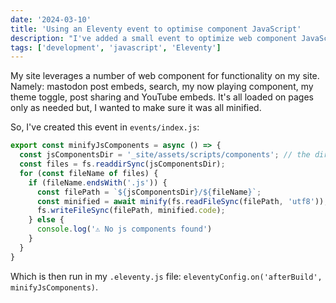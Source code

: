 ```yaml
---
date: '2024-03-10'
title: 'Using an Eleventy event to optimise component JavaScript'
description: "I've added a small event to optimize web component JavaScript when my site builds."
tags: ['development', 'javascript', 'Eleventy']
---
```

My site leverages a number of web component for functionality on my site. Namely: mastodon post embeds, search, my now playing component, my theme toggle, post sharing and YouTube embeds. It's all loaded on pages only as needed but, I wanted to make sure it was all minified.<!-- excerpt -->

So, I've created this event in `events/index.js`:

```javascript
export const minifyJsComponents = async () => {
  const jsComponentsDir = '_site/assets/scripts/components'; // the directory my component js is copied to
  const files = fs.readdirSync(jsComponentsDir);
  for (const fileName of files) {
    if (fileName.endsWith('.js')) {
      const filePath = `${jsComponentsDir}/${fileName}`;
      const minified = await minify(fs.readFileSync(filePath, 'utf8'));
      fs.writeFileSync(filePath, minified.code);
    } else {
      console.log('⚠ No js components found')
    }
  }
}
```

Which is then run in my `.eleventy.js` file: `eleventyConfig.on('afterBuild', minifyJsComponents)`.